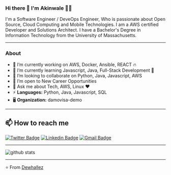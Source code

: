 ### Hi there 👋  I'm Akinwale 👨‍💻 

I'm a Software Engineer / DeveOps Engineer, Who is passionate about Open Source, Cloud Computing and Mobile Technologies. I am a AWS certified Developer and Solutions Architect. I have a Bachelor's Degree in Information Technology from the University of Massachusetts.

--------------------------------------------------------------------------------------------------------------------------------------------------------------------
### About 

- 🔭  I’m currently working on AWS, Docker, Ansible, REACT 🔥
- 🌱  I’m currently learning Javascript, Java, Full-Stack Development 🚀
- 👯  I’m looking to collaborate on Python, Java, Javascript, AWS
- 🤔  I’m open to New Career Opportunities
- 💬  Ask me about Tech, AWS, Linux :heart:
- ⚡  **Languages:** Python, Java, Javascript, SQL 
- 🖥️   **Organization:** damovisa-demo
-------------------------------------------------------------------------------------------------------------------------------------------------------------------
## 📫  How to reach me

[![Twitter Badge](https://img.shields.io/badge/-dewhallez-1DA1F2?style=for-the-badge&logo=twitter&logoColor=white&link=https://twitter.com/dewhallez)](https://twitter.com/dewhallez) 
[![Linkedin Badge](https://img.shields.io/badge/Akinwale-0077B5?style=for-the-badge&logo=linkedin&logoColor=white&link=https://www.linkedin.com/in/akinwale-akinseye-53679993//)](https://www.linkedin.com/in/akinwale-akinseye-53679993/)
[![Gmail Badge](https://img.shields.io/badge/-dewhalles-D14836?style=for-the-badge&logo=gmail&logoColor=white&link=mailto:dewhalles@gmail.com)](mailto:dewhalles@gmail.com)

-------------------------------------------------------------------------------------------------------------------------------------------------------------------

![github stats](https://github-readme-stats.vercel.app/api?username=dewhallez&show_icons=true)

--------------------------------------------------------------------------------------------------------------------------------------------------------------------


⭐️ From [Dewhallez](https://github.com/dewhallez)
